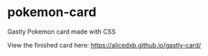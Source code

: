# pokemon-card
Gastly Pokemon card made with CSS

View the finished card here: https://alicedxb.github.io/gastly-card/
